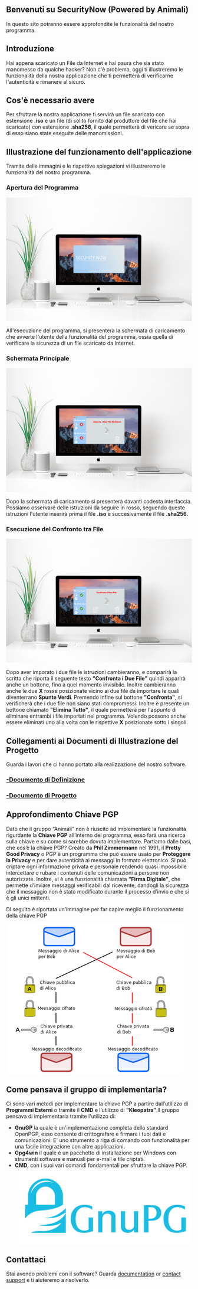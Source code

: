## Benvenuti su SecurityNow (Powered by Animali)

In questo sito potranno essere approfondite le funzionalità del nostro programma.

## Introduzione

Hai appena scaricato un File da Internet e hai paura che sia stato manomesso da qualche hacker? Non c'è problema, oggi ti illustreremo le funzionalità della nostra applicazione che ti permetterà di verificarne l'autenticità e rimanere al sicuro.


## Cos'è necessario avere

Per sfruttare la nostra applicazione ti servirà un file scaricato con estensione **.iso** e un file (di solito fornito dal produttore del file che hai scaricato) con estensione **.sha256**, il quale permetterà di vericare se sopra di esso siano state eseguite delle manomissioni.


## Illustrazione del funzionamento dell'applicazione

Tramite delle immagini e le rispettive spiegazioni vi illustreremo le funzionalità del nostro programma.

### Apertura del Programma

![schermata iniziale](/immagini/Schermata_Iniziale.PNG)

All'esecuzione del programma, si presenterà la schermata di caricamento che avverte l'utente della funzionalità del programma, ossia quella di verificare la sicurezza di un file scaricato da Internet.

### Schermata Principale

![Dentro al Programma](/immagini/Dentro_Programma.PNG)

Dopo la schermata di caricamento si presenterà davanti codesta interfaccia. Possiamo osservare delle istruzioni da seguire in rosso, seguendo queste istruzioni l'utente inserirà prima il file **.iso** e succesivamente il file **.sha256**.

### Esecuzione del Confronto tra File

![Confronta](/immagini/Confronta.PNG)

 Dopo aver imporato i due file le istruzioni cambieranno, e comparirà la scritta che riporta il seguente testo **"Confronta i Due File"** quindi apparirà anche un bottone, fino a quel momento invisibile. Inoltre cambieranno anche le due **X** rosse posizionate vicino ai due file da importare le quali diventerrano **Spunte Verdi**. Premendo infine sul bottone **"Confronta"**, si verificherà che i due file non siano stati compromessi. Inoltre è presente un bottone chiamato **"Elimina Tutto"**, il quale permetterà per l'appunto di eliminare entrambi i file importati nel programma. Volendo possono anche essere eliminati uno alla volta con le rispettive **X** posizionate sotto i singoli.




## Collegamenti ai Documenti di Illustrazione del Progetto
Guarda i lavori che ci hanno portato alla realizzazione del nostro software.
### [-Documento di Definizione](https://github.com/ItisMajo-2021-4DINFO-Informatica/4di-2022-progetto-valida-download-animali/tree/main/01-definizione)
### [-Documento di Progetto](https://github.com/ItisMajo-2021-4DINFO-Informatica/4di-2022-progetto-valida-download-animali/tree/main/02-progetto)

## Approfondimento Chiave PGP

Dato che il gruppo “Animali” non è riuscito ad implementare la funzionalità rigurdante la **Chiave PGP** all’interno del programma, esso farà una ricerca sulla chiave e su come si sarebbe dovuta implementare.
Partiamo dalle basi, che cos’è la chiave PGP?
Creato da **Phil Zimmermann** nel 1991, il **Pretty Good Privacy** o PGP è un programma che può essere usato per **Proteggere la Privacy** e per dare autenticità ai messaggi in formato elettronico. Si può criptare ogni informazione privata e personale rendendo quasi impossibile intercettare o rubare i contenuti delle comunicazioni a persone non autorizzate. Inoltre, vi è una funzionalità chiamata **“Firma Digitale”**, che permette d’inviare messaggi verificabili dal ricevente, dandogli la sicurezza che il messaggio non è stato modificato durante il processo d’invio e che si è gli unici mittenti.

Di seguito è riportata un’immagine per far capire meglio il funzionamento della chiave PGP

![illustrazione PGP](/immagini/illustrazionePGP.png)

## Come pensava il gruppo di implementarla?
Ci sono vari metodi per implementare la chiave PGP a partire dall’utilizzo di **Programmi Esterni** o tramite il **CMD** e l’utilizzo di **“Kleopatra”**.Il gruppo pensava di implementarla tramite l'utilizzo di:
- **GnuGP** la quale è un'implementazione completa dello standard OpenPGP, esso consente di crittografare e firmare i tuoi dati e comunicazioni. E' uno strumento a riga di comando con funzionalità per una facile integrazione con altre applicazioni.
- **Gpg4win** il quale è un pacchetto di installazione per Windows con strumenti software e manuali per e-mail e file criptati.
- **CMD**, con i suoi vari comandi fondamentali per sfruttare la chiave PGP.
![gpg](/immagini/GPGLogo.png)




## Contattaci

Stai avendo problemi con il software? Guarda [documentation](https://docs.github.com/categories/github-pages-basics/) or [contact support](https://support.github.com/contact) e ti aiuteremo a risolverlo.
